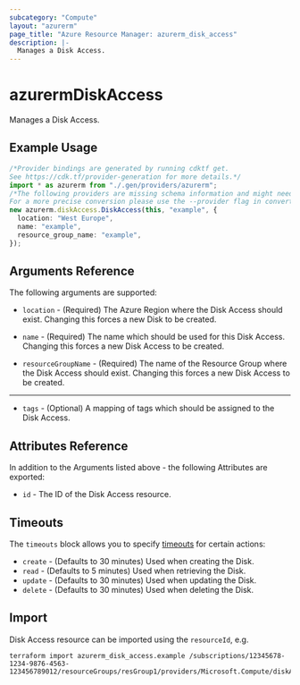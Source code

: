 ```yaml
---
subcategory: "Compute"
layout: "azurerm"
page_title: "Azure Resource Manager: azurerm_disk_access"
description: |-
  Manages a Disk Access.
---
```


# azurermDiskAccess

Manages a Disk Access.

## Example Usage

```typescript
/*Provider bindings are generated by running cdktf get.
See https://cdk.tf/provider-generation for more details.*/
import * as azurerm from "./.gen/providers/azurerm";
/*The following providers are missing schema information and might need manual adjustments to synthesize correctly: azurerm.
For a more precise conversion please use the --provider flag in convert.*/
new azurerm.diskAccess.DiskAccess(this, "example", {
  location: "West Europe",
  name: "example",
  resource_group_name: "example",
});

```

## Arguments Reference

The following arguments are supported:

*   `location` - (Required) The Azure Region where the Disk Access should exist. Changing this forces a new Disk to be created.

*   `name` - (Required) The name which should be used for this Disk Access. Changing this forces a new Disk Access to be created.

*   `resourceGroupName` - (Required) The name of the Resource Group where the Disk Access should exist. Changing this forces a new Disk Access to be created.

***

* `tags` - (Optional) A mapping of tags which should be assigned to the Disk Access.

## Attributes Reference

In addition to the Arguments listed above - the following Attributes are exported:

* `id` - The ID of the Disk Access resource.

## Timeouts

The `timeouts` block allows you to specify [timeouts](https://www.terraform.io/language/resources/syntax#operation-timeouts) for certain actions:

* `create` - (Defaults to 30 minutes) Used when creating the Disk.
* `read` - (Defaults to 5 minutes) Used when retrieving the Disk.
* `update` - (Defaults to 30 minutes) Used when updating the Disk.
* `delete` - (Defaults to 30 minutes) Used when deleting the Disk.

## Import

Disk Access resource can be imported using the `resourceId`, e.g.

```console
terraform import azurerm_disk_access.example /subscriptions/12345678-1234-9876-4563-123456789012/resourceGroups/resGroup1/providers/Microsoft.Compute/diskAccesses/diskAccess1
```
